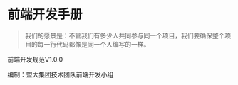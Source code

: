 # 前端开发手册


> 我们的愿景是：不管我们有多少人共同参与同一个项目，我们要确保整个项目的每一行代码都像是同一个人编写的一样。


前端开发规范V1.0.0
 
编制：盟大集团技术团队前端开发小组